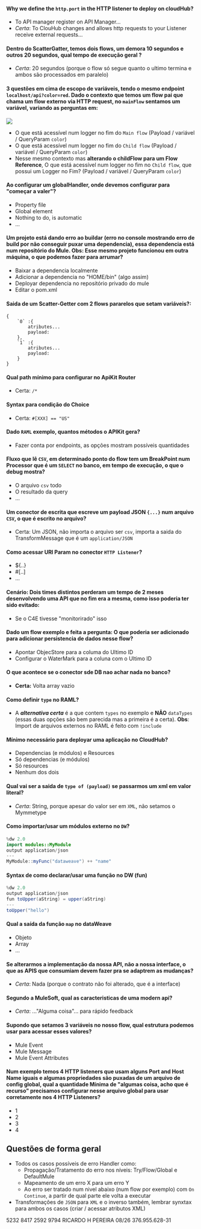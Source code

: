 #### Why we define the `http.port` in the HTTP listener to deploy on cloudHub?
- To API manager register on API Manager...
- *Certa*: To ClouHub changes and allows http requests to your Listener receive external requests...

#### Dentro do ScatterGatter, temos dois flows, um demora 10 segundos e outros 20 segundos, qual tempo de execução geral ?
- *Certa*: 20 segundos (porque o flow só segue quanto o ultimo termina e ambos são processados em paralelo)

#### 3 questões em cima de escopo de variáveis, tendo o mesmo endpoint `localhost/api?color=red`. Dado o contexto que temos um flow pai que chama um flow externo via HTTP request, no `mainFlow` sentamos um variável, variando as perguntas em:
![](http://bit.ly/35SUkir)
- O que está acessível num logger no fim do `Main flow` (Payload / variável / QueryParam `color`)
- O que está acessível num logger no fim do `Child flow` (Payload / variável / QueryParam `color`)
- Nesse mesmo contexto mas **alterando o childFlow para um Flow Reference**, O que está acessível num logger no fim no `Child flow`, que possui um Logger no Fim? (Payload / variável / QueryParam `color`)

#### Ao configurar um globalHandler, onde devemos configurar para "começar a valer"?
- Property file
- Global element
- Nothing to do, is automatic
- ...

#### Um projeto está dando erro ao buildar (erro no console mostrando erro de build por não conseguir puxar uma dependencia), essa dependencia está num repositório do Mule. Obs: Esse mesmo projeto funcionou em outra máquina, o que podemos fazer para arrumar?
- Baixar a dependencia localmente
- Adicionar a dependencia no "HOME/bin" (algo assim)
- Deployar dependencia no repositório privado do mule
- Editar o pom.xml

#### Saida de um Scatter-Getter com 2 flows pararelos que setam variáveis?:
```
{
	`0` :{
		atributes...
		payload:
	},
	`1` :{
		atributes...
		payload:
	}
}
```

#### Qual path mínimo para configurar no ApiKit Router
- Certa: `/*`

#### Syntax para condição do Choice
- Certa: `#[XXX] == "US"`

#### Dado `RAML` exemplo, quantos métodos o APIKit gera?
- Fazer conta por endpoints, as opções mostram possíveis quantidades

#### Fluxo que lê `CSV`, em determinado ponto do flow tem um BreakPoint num Processor que é um `SELECT` no banco, em tempo de execução, o que o debug mostra?
- O arquivo `csv` todo
- O resultado da query
- ...

#### Um conector de escrita que escreve um payload JSON `{...}` num arquivo `CSV`, o que é escrito no arquivo?
- Certa: Um JSON, não importa o arquivo ser `csv`, importa a saida do TransformMessage que é um `application/JSON`

#### Como acessar URI Param no conector `HTTP Listener`?
- ${..}
- #[..]
- ...

#### Cenário: Dois times distintos perderam um tempo de 2 meses desenvolvendo uma API que no fim era a mesma, como isso poderia ter sido evitado:
- Se o C4E tivesse "monitorirado" isso

#### Dado um flow exemplo e feita a pergunta: O que poderia ser adicionado para adicionar persistencia de dados nesse flow?
- Apontar ObjecStore para a columa do Ultimo ID
- Configurar o WaterMark para a coluna com o Ultimo ID 

#### O que acontece se o conector sde DB nao achar nada no banco?
 - **Certa:** Volta array vazio

#### Como definir `type` no RAML?
- A ***alternativa certa*** é a que contem `types` no exemplo e **NÃO** `dataTypes` (essas duas opções são bem parecida mas a primeira é a certa). **Obs**: Import de arquivos externos no RAML é feito com `!include`

#### Mínimo necessário para deployar uma aplicação no CloudHub?
- Dependencias (e módulos) e Resources
- Só dependencias (e módulos)
- Só resources
- Nenhum dos dois
 
#### Qual vai ser a saida de `type of (payload)` se passarmos um xml em valor literal?
- *Certa*: String, porque apesar do valor ser em `XML`, não setamos o Mymmetype
 
#### Como importar/usar um módulos externo no `DW`?
```java
%dw 2.0
import modules::MyModule
output application/json
---
MyModule::myFunc("dataweave") ++ "name"
```

#### Syntax de como declarar/usar uma função no DW (fun)
```java
%dw 2.0
output application/json
fun toUpper(aString) = upper(aString)
---
toUpper("hello")
```

#### Qual a saída da função `map` no dataWeave
- Objeto
- Array
- ...

#### Se alterarmos a implementação da nossa API, não a nossa interface, o que as APIS que consumiam devem fazer pra se adaptrem as mudanças?
- *Certa*: Nada (porque o contrato não foi alterado, que é a interface)

#### Segundo a MuleSoft, qual as caracteristicas de uma modern api?
- *Certa*: ..."Alguma coisa"... para rápido feedback

#### Supondo que setamos 3 variáveis no nosso flow, qual estrutura podemos usar para acessar esses valores?
- Mule Event
- Mule Message
- Mule Event Attributes

#### Num exemplo temos 4 HTTP listeners que usam alguns Port and Host Name iguais e algumas propriedades são puxadas de um arquivo de config global, qual a quantidade Mínima de "algumas coisa, acho que é recurso" precisamos configurar nesse arquivo global para usar corretamente nos 4 HTTP Listeners?
- 1
- 2
- 3
- 4


## Questões de forma geral
- Todos os casos possíveis de erro Handler como:
	- Propagação/Tratamento do erro nos níveis: Try/Flow/Global e DefaultMule
	- Mapeamento de um erro X para um erro Y
	- Ao erro ser tratado num nivel abaixo (num flow por exemplo) com `On Continue`, a partir de qual parte ele volta a executar
- Transformações de `JSON` para `XML` e o inverso também, lembrar synxtax para ambos os casos (criar / acessar atributos XML)


5232 8417 2592 9794
RICARDO H PEREIRA
08/26
376.955.628-31

